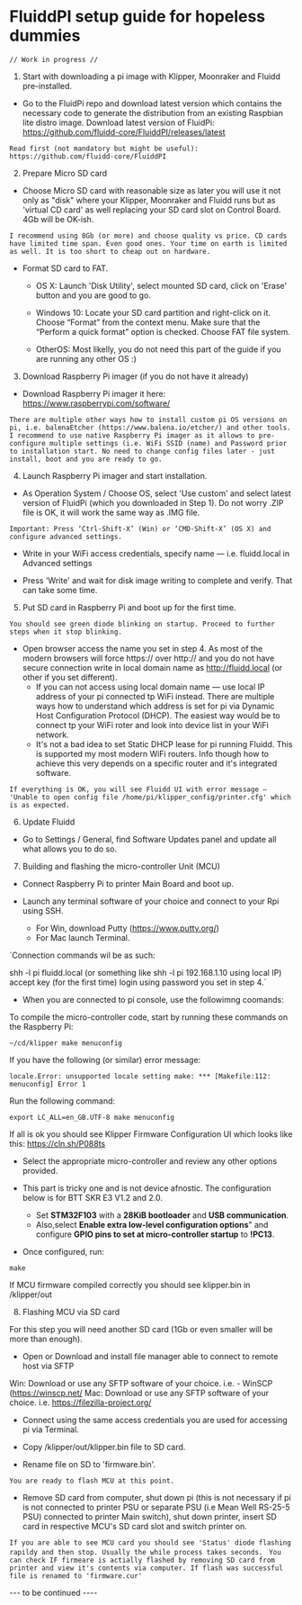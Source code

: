 # FluiddPI setup guide for hopeless dummies

`// Work in progress //`

1. Start with downloading a pi image with Klipper, Moonraker and Fluidd pre-installed.

* Go to the FluidPi repo and download latest version which contains the necessary code to generate the distribution from an existing Raspbian lite distro image.
Download latest version of FluidPi: https://github.com/fluidd-core/FluiddPI/releases/latest

`Read first (not mandatory but might be useful): https://github.com/fluidd-core/FluiddPI`

2. Prepare Micro SD card

* Choose Micro SD card with reasonable size as later you will use it not only as "disk" where your Klipper, Moonraker and Fluidd runs but as 'virtual CD card' as well replacing your SD card slot on Control Board. 4Gb will be OK-ish.

`I recommend using 8Gb (or more) and choose quality vs price. CD cards have limited time span. Even good ones. Your time on earth is limited as well. It is too short to cheap out on hardware.`

* Format SD card to FAT.

  * OS X: Launch 'Disk Utility', select mounted SD card, click on 'Erase' button and you are good to go.

  * Windows 10: Locate your SD card partition and right-click on it. Choose “Format” from the context menu. Make sure that the “Perform a quick format” option is checked. Choose FAT file system.

  * OtherOS: Most likelly, you do not need this part of the guide if you are running any other OS :)

3. Download Raspberry Pi imager (if you do not have it already)

* Download Raspberry Pi imager it here: https://www.raspberrypi.com/software/

`There are multiple other ways how to install custom pi OS versions on pi, i.e. balenaEtcher (https://www.balena.io/etcher/) and other tools. I recommend to use native Raspberry Pi imager as it allows to pre-configure multiple settings (i.e. WiFi SSID (name) and Password prior to installation start. No need to change config files later - just install, boot and you are ready to go.`

4. Launch Raspberry Pi imager and start installation.

* As Operation System / Choose OS, select 'Use custom' and select latest version of FluidPi (which you downloaded in Step 1). Do not worry .ZIP file is OK, it will work the same way as .IMG file.

`Important: Press ‘Ctrl-Shift-X’ (Win) or ‘CMD-Shift-X’ (OS X) and configure advanced settings.`

* Write in your WiFi access credentials, specify name — i.e. fluidd.local in Advanced settings

* Press 'Write' and wait for disk image writing to complete and verify. That can take some time.

5. Put SD card in Raspberry Pi and boot up for the first time.

`You should see green diode blinking on startup. Proceed to further steps when it stop blinking.`

* Open browser access the name you set in step 4. As most of the modern browsers will force https:// over http:// and you do not have secure connection write in local domain name as http://fluidd.local (or other if you set different).
  * If you can not access using local domain name — use local IP address of your pi connected tp WiFi instead. There are multiple ways how to understand which address is set for pi via Dynamic Host Configuration Protocol (DHCP). The easiest way would be to connect tp your WiFi roter and look into device list in your WiFi network.
  * It's not a bad idea to set Static DHCP lease for pi running Fluidd. This is supported my most modern WiFi routers. Info though how to achieve this very depends on a specific router and it's integrated software. 

`If everything is OK, you will see Fluidd UI with error message — 'Unable to open config file /home/pi/klipper_config/printer.cfg' which is as expected.`

6. Update Fluidd

* Go to Settings / General, find Software Updates panel and update all what allows you to do so.

7. Building and flashing the micro-controller Unit (MCU)

* Connect Raspberry Pi to printer Main Board and boot up.

* Launch any terminal software of your choice and connect to your Rpi using SSH.
  * For Win, download Putty (https://www.putty.org/)
  * For Mac launch Terminal.
 
`Connection commands wil be as such:

shh -l pi fluidd.local (or something like shh -l pi 192.168.1.10 using local IP)
accept key (for the first time)
login using password you set in step 4.`

* When you are connected to pi console, use the followimng coomands:

To compile the micro-controller code, start by running these commands on the Raspberry Pi:

`~/cd/klipper
make menuconfig
`

If you have the following (or similar) error message:

`locale.Error: unsupported locale setting
make: *** [Makefile:112: menuconfig] Error 1`

Run the following command:

`export LC_ALL=en_GB.UTF-8
make menuconfig`

If all is ok you should see Klipper Firmware Configuration UI which looks like this: https://cln.sh/P088ts

* Select the appropriate micro-controller and review any other options provided.
 
* This part is tricky one and is not device afnostic. The configuration below is for BTT SKR E3 V1.2 and 2.0.
  * Set **STM32F103** with a **28KiB bootloader** and **USB communication**.
  * Also,select **Enable extra low-level configuration options**" and configure **GPIO pins to set at micro-controller startup** to **!PC13**.

* Once configured, run:

`make`

If MCU firmware compiled correctly you should see klipper.bin in /klipper/out

8. Flashing MCU via SD card

For this step you will need another SD card (1Gb or even smaller will be more than enough).

* Open or Download and install file manager able to connect to remote host via SFTP

Win: Download or use any SFTP software of your choice. i.e. - WinSCP (https://winscp.net/
Mac: Download or use any SFTP software of your choice. i.e. https://filezilla-project.org/

* Connect using the same access credentials you are used for accessing pi via Terminal.

* Copy /klipper/out/klipper.bin file to SD card.

* Rename file on SD to 'firmware.bin'.

`You are ready to flash MCU at this point.`

* Remove SD card from computer, shut down pi (this is not necessary if pi is not connected to printer PSU or separate PSU (i.e Mean Well RS-25-5 PSU) connected to printer Main switch), shut down printer, insert SD card in respective MCU's SD card slot and switch printer on.

`If you are able to see MCU card you should see 'Status' diode flashing rapildy and then stop. Usually the while process takes seconds.
`
`You can check IF firmeare is actially flashed by removing SD card from printer and view it's contents via computer. If flash was successful file is renamed to 'firmware.cur'
`

--- to be continued ----
